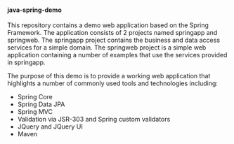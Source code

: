 #### java-spring-demo

This repository contains a demo web application based on the Spring Framework. The application consists of 2 projects named springapp and springweb. The springapp project contains the business and data access services for a simple domain. The springweb project is a simple web application containing a number of examples that use the services provided in springapp.

The purpose of this demo is to provide a working web application that highlights a number of commonly used tools and technologies including:
* Spring Core
* Spring Data JPA
* Spring MVC
* Validation via JSR-303 and Spring custom validators
* JQuery and JQuery UI
* Maven

